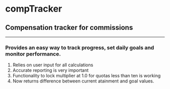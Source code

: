 # compTracker
## Compensation tracker for commissions
---
### Provides an easy way to track progress, set daily goals and monitor performance.
  1. Relies on user input for all calculations
  2. Accurate reporting is very important
  3. Functionality to lock multiplier at 1.0 for quotas less than ten is working
  4. Now returns difference between current atainment and goal values.